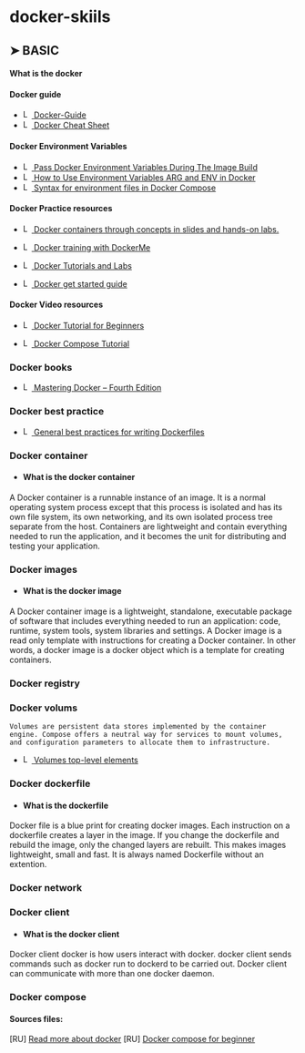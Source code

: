 # docker-skiils

## ➤ BASIC

#### What is the docker


#### Docker guide
*  [<img style="margin-bottom: 0;" src="./assets/images/docker-docs-icon.png" width="15" height="15" alt="Logo" /> Docker-Guide](https://github.com/alpha74/Docker-Guide)
*  [<img style="margin-bottom: 0;" src="./assets/images/docker-docs-icon.png" alt="Logo" width="15" height="15" /> Docker Cheat Sheet](https://github.com/slydeveloper/docker-cheat-sheet)


#### Docker Environment Variables

*  [<img style="margin-bottom: 0;" src="./assets/images/docker-docs-icon.png" alt="Logo" width="15" height="15"/> Pass Docker Environment Variables During The Image Build](https://vsupalov.com/docker-build-pass-environment-variables/)
*  [<img style="margin-bottom: 0;" src="./assets/images/docker-docs-icon.png" alt="Logo" width="15" height="15"/> How to Use Environment Variables ARG and ENV in Docker](https://www.bitdoze.com/docker-env-vars/)
*  [<img style="margin-bottom: 0;" src="./assets/images/docker-docs-icon.png" alt="Logo" width="15" height="15" /> Syntax for environment files in Docker Compose](https://docs.docker.com/compose/environment-variables/env-file/)


#### Docker Practice resources

*  [<img style="margin-bottom: 0;" src="./assets/images/docker-docs-icon.png" alt="Logo" width="15" height="15" /> Docker containers through concepts in slides and hands-on labs.](https://github.com/layer5io/containers-101-workshop/tree/master/)

*  [<img style="margin-bottom: 0;" src="./assets/images/docker-docs-icon.png" alt="Logo" width="15" height="15" /> Docker training with DockerMe](https://github.com/AhmadRafiee/Docker_training_with_DockerMe)

*  [<img style="margin-bottom: 0;" src="./assets/images/docker-docs-icon.png" alt="Logo" width="15" height="15" /> Docker Tutorials and Labs](https://github.com/docker/labs)

*  [<img style="margin-bottom: 0;" src="./assets/images/docker-docs-icon.png" alt="Logo" width="15" height="15" /> Docker get started guide](https://docs.docker.com/get-started/)



#### Docker Video resources
*  [<img style="margin-bottom: 0;" src="./assets/images/docker-docs-icon.png" alt="Logo" width="15" height="15" /> Docker Tutorial for Beginners](https://www.youtube.com/watch?v=pTFZFxd4hOI)

*  [<img style="margin-bottom: 0;" src="./assets/images/docker-docs-icon.png" alt="Logo" width="15" height="15" /> Docker Compose Tutorial](https://www.youtube.com/watch?v=HG6yIjZapSA)


### Docker books
*  [<img style="margin-bottom: 0;" src="./assets/images/docker-docs-icon.png" alt="Logo" width="15" height="15" /> Mastering Docker – Fourth Edition](https://github.com/PacktPublishing/Mastering-Docker-Fourth-Edition)


### Docker best practice

*  [<img style="margin-bottom: 0;" src="./assets/images/docker-docs-icon.png" alt="Logo" width="15" height="15" /> General best practices for writing Dockerfiles ](https://docs.docker.com/develop/develop-images/guidelines/#create-ephemeral-containers)







### Docker container

* #### What is the docker container
A Docker container is a runnable instance of an image. It is a normal operating system process except that this process is isolated and has its own file system, its own networking, and its own isolated process tree separate from the host. Containers are lightweight and contain everything needed to run the application, and it becomes the unit for distributing and testing your application.

### Docker images
* #### What is the docker image

A Docker container image is a lightweight, standalone, executable package of software that includes everything needed to run an application: code, runtime, system tools, system libraries and settings. A Docker image is a read only template with instructions for creating a Docker container. In other words, a docker image is a docker object which is a template for creating containers.


### Docker registry

### Docker volums

    Volumes are persistent data stores implemented by the container engine. Compose offers a neutral way for services to mount volumes, and configuration parameters to allocate them to infrastructure.


* [<img style="margin-bottom: 0;" src="./assets/images/docker-docs-icon.png" alt="Logo" width="15" height="15" /> Volumes top-level elements](https://docs.docker.com/compose/compose-file/07-volumes/)

### Docker dockerfile
* #### What is the dockerfile
Docker file is a blue print for creating docker images. Each instruction on a dockerfile creates a layer in the image. If you change the dockerfile and rebuild the image, only the changed layers are rebuilt. This makes images lightweight, small and fast. It is always named Dockerfile without an extention.

### Docker network

### Docker client
* #### What is the docker client
Docker client docker is how users interact with docker. docker client sends commands such as docker run to dockerd to be carried out. Docker client can communicate with more than one docker daemon.


### Docker compose



#### Sources files:

[RU] [Read more about docker](https://habr.com/ru/companies/ruvds/articles/439980/)
[RU] [Docker compose for beginner](https://habr.com/ru/companies/ruvds/articles/450312/)


